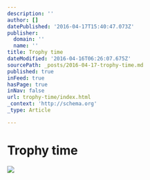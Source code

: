 ```yaml
---
description: ''
author: []
datePublished: '2016-04-17T15:40:47.073Z'
publisher:
  domain: ''
  name: ''
title: Trophy time
dateModified: '2016-04-16T06:26:07.675Z'
sourcePath: _posts/2016-04-17-trophy-time.md
published: true
inFeed: true
hasPage: true
inNav: false
url: trophy-time/index.html
_context: 'http://schema.org'
_type: Article

---
```

# Trophy time
![](https://the-grid-user-content.s3-us-west-2.amazonaws.com/20d52c03-aef7-430c-8652-ceeee5e69842.png)